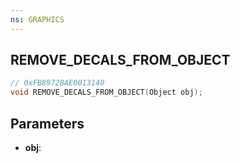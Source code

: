 ```yaml
---
ns: GRAPHICS
---
```

## REMOVE_DECALS_FROM_OBJECT

```c
// 0xFB8972BAE0013140
void REMOVE_DECALS_FROM_OBJECT(Object obj);
```

## Parameters
* **obj**:

